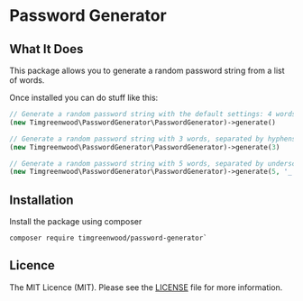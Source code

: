 # Password Generator

## What It Does
This package allows you to generate a random password string from a list of words.

Once installed you can do stuff like this:

```php
// Generate a random password string with the default settings: 4 words separated by hyphens
(new Timgreenwood\PasswordGenerator\PasswordGenerator)->generate()

// Generate a random password string with 3 words, separated by hyphens
(new Timgreenwood\PasswordGenerator\PasswordGenerator)->generate(3)

// Generate a random password string with 5 words, separated by underscores
(new Timgreenwood\PasswordGenerator\PasswordGenerator)->generate(5, '_')
```

## Installation
Install the package using composer
```
composer require timgreenwood/password-generator`
```

## Licence
The MIT Licence (MIT). Please see the [LICENSE](LICENSE) file for more information.
